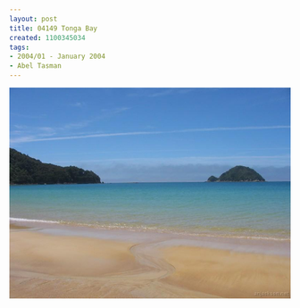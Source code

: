 ```yaml
---
layout: post
title: 04149 Tonga Bay
created: 1100345034
tags:
- 2004/01 - January 2004
- Abel Tasman
---
```


<img src="/image/images/04149_tonga_bay-1466.jpg"/>

